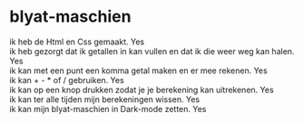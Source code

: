 # blyat-maschien

ik heb de Html en Css gemaakt. Yes  
ik heb gezorgt dat ik getallen in kan vullen en dat ik die weer weg kan halen. Yes  
ik kan met een punt een komma getal maken en er mee rekenen. Yes  
ik kan + - * of / gebruiken. Yes  
ik kan op een knop drukken zodat je je berekening kan uitrekenen. Yes  
ik kan ter alle tijden mijn berekeningen wissen. Yes  
ik kan mijn blyat-maschien in Dark-mode zetten. Yes  
